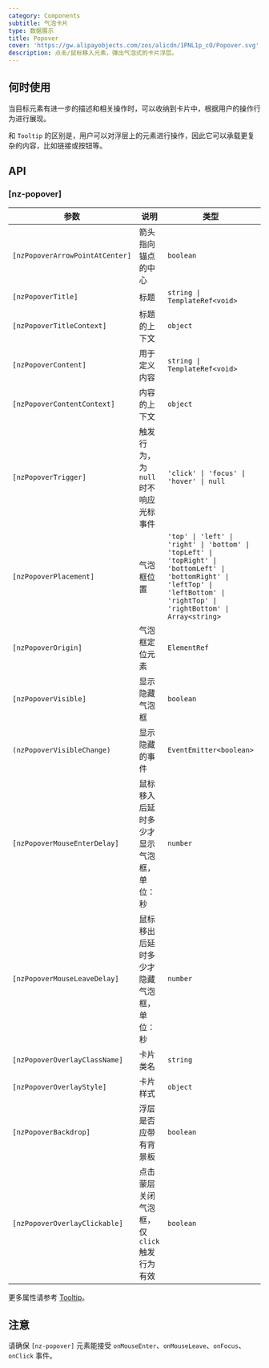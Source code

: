 ```yaml
---
category: Components
subtitle: 气泡卡片
type: 数据展示
title: Popover
cover: 'https://gw.alipayobjects.com/zos/alicdn/1PNL1p_cO/Popover.svg'
description: 点击/鼠标移入元素，弹出气泡式的卡片浮层。
---
```


## 何时使用

当目标元素有进一步的描述和相关操作时，可以收纳到卡片中，根据用户的操作行为进行展现。

和 `Tooltip` 的区别是，用户可以对浮层上的元素进行操作，因此它可以承载更复杂的内容，比如链接或按钮等。

## API

### [nz-popover]

| 参数                            | 说明                                      | 类型                                                                                                                                                                              | 默认值    |
| ------------------------------- | ----------------------------------------- | --------------------------------------------------------------------------------------------------------------------------------------------------------------------------------- | --------- |
| `[nzPopoverArrowPointAtCenter]` | 箭头指向锚点的中心                        | `boolean`                                                                                                                                                                         | `false`   |
| `[nzPopoverTitle]`              | 标题                                      | `string \| TemplateRef<void>`                                                                                                                                                     | -         |
| `[nzPopoverTitleContext]`       | 标题的上下文                              | `object`                                                                                                                                                                          | -         |
| `[nzPopoverContent]`            | 用于定义内容                              | `string \| TemplateRef<void>`                                                                                                                                                     | -         |
| `[nzPopoverContentContext]`     | 内容的上下文                              | `object`                                                                                                                                                                          | -         |
| `[nzPopoverTrigger]`            | 触发行为，为 `null` 时不响应光标事件      | `'click' \| 'focus' \| 'hover' \| null`                                                                                                                                           | `'hover'` |
| `[nzPopoverPlacement]`          | 气泡框位置                                | `'top' \| 'left' \| 'right' \| 'bottom' \| 'topLeft' \| 'topRight' \| 'bottomLeft' \| 'bottomRight' \| 'leftTop' \| 'leftBottom' \| 'rightTop' \| 'rightBottom' \| Array<string>` | `'top'`   |
| `[nzPopoverOrigin]`             | 气泡框定位元素                            | `ElementRef`                                                                                                                                                                      | -         |
| `[nzPopoverVisible]`            | 显示隐藏气泡框                            | `boolean`                                                                                                                                                                         | `false`   |
| `(nzPopoverVisibleChange)`      | 显示隐藏的事件                            | `EventEmitter<boolean>`                                                                                                                                                           | -         |
| `[nzPopoverMouseEnterDelay]`    | 鼠标移入后延时多少才显示气泡框，单位：秒  | `number`                                                                                                                                                                          | `0.15`    |
| `[nzPopoverMouseLeaveDelay]`    | 鼠标移出后延时多少才隐藏气泡框，单位：秒  | `number`                                                                                                                                                                          | `0.1`     |
| `[nzPopoverOverlayClassName]`   | 卡片类名                                  | `string`                                                                                                                                                                          | -         |
| `[nzPopoverOverlayStyle]`       | 卡片样式                                  | `object`                                                                                                                                                                          | -         |
| `[nzPopoverBackdrop]`           | 浮层是否应带有背景板                      | `boolean`                                                                                                                                                                         | `false`   |
| `[nzPopoverOverlayClickable]`   | 点击蒙层关闭气泡框，仅`click`触发行为有效 | `boolean`                                                                                                                                                                         | `true`    |

更多属性请参考 [Tooltip](/components/tooltip/zh#api)。

## 注意

请确保 `[nz-popover]` 元素能接受 `onMouseEnter`、`onMouseLeave`、`onFocus`、`onClick` 事件。
